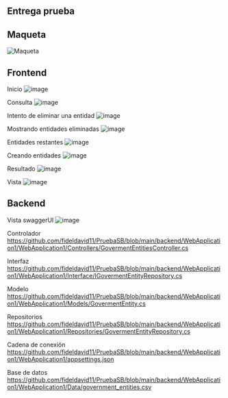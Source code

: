 ## Entrega prueba

## Maqueta
![Maqueta](https://github.com/user-attachments/assets/c9a6799a-883a-47a2-91e0-453d8ca9009f)


## Frontend
Inicio
![image](https://github.com/user-attachments/assets/3f8e72d3-12e8-49ca-9b71-b8d04ab378d9)

Consulta
![image](https://github.com/user-attachments/assets/6461d66c-2ecc-4e2d-8a2f-44cb3f951016)

Intento de eliminar una entidad
![image](https://github.com/user-attachments/assets/70b07e47-e1d7-4dd3-bea8-f3762b406ab3)

Mostrando entidades eliminadas
![image](https://github.com/user-attachments/assets/d12e3f95-d236-43b7-b7db-8d0d2711fb4c)

Entidades restantes
![image](https://github.com/user-attachments/assets/85f24135-a07d-4eea-82a8-6a1a59c07241)

Creando entidades
![image](https://github.com/user-attachments/assets/5708d0bb-6c87-4b70-8166-56805a34a592)

Resultado
![image](https://github.com/user-attachments/assets/245a6a46-8488-4ef8-8668-e2c6ec592f54)

Vista
![image](https://github.com/user-attachments/assets/72a3e402-acd9-4ae4-8940-c28d4278ec54)

## Backend

Vista swaggerUI
![image](https://github.com/user-attachments/assets/405baaff-1303-4200-8f1d-f1c63f71081e)

Controlador
https://github.com/fideldavid11/PruebaSB/blob/main/backend/WebApplication1/WebApplication1/Controllers/GovermentEntitiesController.cs

Interfaz
https://github.com/fideldavid11/PruebaSB/blob/main/backend/WebApplication1/WebApplication1/Interface/IGovermentEntityRepository.cs

Modelo
https://github.com/fideldavid11/PruebaSB/blob/main/backend/WebApplication1/WebApplication1/Models/GovermentEntity.cs

Repositorios
https://github.com/fideldavid11/PruebaSB/blob/main/backend/WebApplication1/WebApplication1/Repositories/GovermentEntityRepository.cs

Cadena de conexión 
https://github.com/fideldavid11/PruebaSB/blob/main/backend/WebApplication1/WebApplication1/appsettings.json

Base de datos
https://github.com/fideldavid11/PruebaSB/blob/main/backend/WebApplication1/WebApplication1/Data/government_entities.csv
